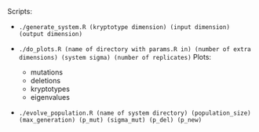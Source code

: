Scripts:

- `./generate_system.R (kryptotype dimension) (input dimension) (output dimension)`
- `./do_plots.R (name of directory with params.R in) (number of extra dimensions) (system sigma) (number of replicates)`
    Plots:

    * mutations
    * deletions
    * kryptotypes
    * eigenvalues

- `./evolve_population.R (name of system directory) (population_size) (max_generation) (p_mut) (sigma_mut) (p_del) (p_new)`

